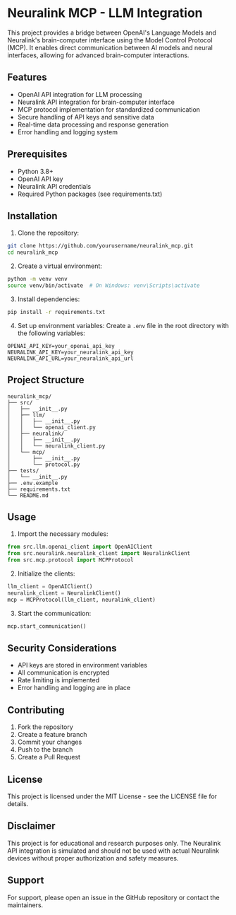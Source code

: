 # Neuralink MCP - LLM Integration

This project provides a bridge between OpenAI's Language Models and Neuralink's brain-computer interface using the Model Control Protocol (MCP). It enables direct communication between AI models and neural interfaces, allowing for advanced brain-computer interactions.

## Features

- OpenAI API integration for LLM processing
- Neuralink API integration for brain-computer interface
- MCP protocol implementation for standardized communication
- Secure handling of API keys and sensitive data
- Real-time data processing and response generation
- Error handling and logging system

## Prerequisites

- Python 3.8+
- OpenAI API key
- Neuralink API credentials
- Required Python packages (see requirements.txt)

## Installation

1. Clone the repository:
```bash
git clone https://github.com/yourusername/neuralink_mcp.git
cd neuralink_mcp
```

2. Create a virtual environment:
```bash
python -m venv venv
source venv/bin/activate  # On Windows: venv\Scripts\activate
```

3. Install dependencies:
```bash
pip install -r requirements.txt
```

4. Set up environment variables:
Create a `.env` file in the root directory with the following variables:
```
OPENAI_API_KEY=your_openai_api_key
NEURALINK_API_KEY=your_neuralink_api_key
NEURALINK_API_URL=your_neuralink_api_url
```

## Project Structure

```
neuralink_mcp/
├── src/
│   ├── __init__.py
│   ├── llm/
│   │   ├── __init__.py
│   │   └── openai_client.py
│   ├── neuralink/
│   │   ├── __init__.py
│   │   └── neuralink_client.py
│   └── mcp/
│       ├── __init__.py
│       └── protocol.py
├── tests/
│   └── __init__.py
├── .env.example
├── requirements.txt
└── README.md
```

## Usage

1. Import the necessary modules:
```python
from src.llm.openai_client import OpenAIClient
from src.neuralink.neuralink_client import NeuralinkClient
from src.mcp.protocol import MCPProtocol
```

2. Initialize the clients:
```python
llm_client = OpenAIClient()
neuralink_client = NeuralinkClient()
mcp = MCPProtocol(llm_client, neuralink_client)
```

3. Start the communication:
```python
mcp.start_communication()
```

## Security Considerations

- API keys are stored in environment variables
- All communication is encrypted
- Rate limiting is implemented
- Error handling and logging are in place

## Contributing

1. Fork the repository
2. Create a feature branch
3. Commit your changes
4. Push to the branch
5. Create a Pull Request

## License

This project is licensed under the MIT License - see the LICENSE file for details.

## Disclaimer

This project is for educational and research purposes only. The Neuralink API integration is simulated and should not be used with actual Neuralink devices without proper authorization and safety measures.

## Support

For support, please open an issue in the GitHub repository or contact the maintainers. 